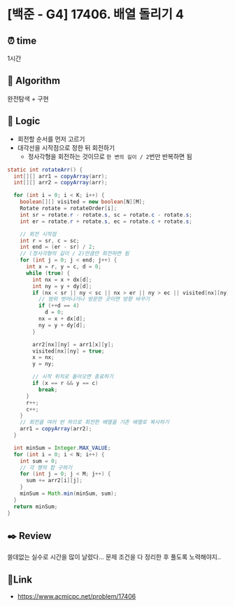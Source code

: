 # [백준 - G4] 17406. 배열 돌리기 4
 
## ⏰  **time**
1시간

## :pushpin: **Algorithm**
완전탐색 + 구현

## :round_pushpin: **Logic**
- 회전할 순서를 먼저 고르기
- 대각선을 시작점으로 정한 뒤 회전하기
  - 정사각형을 회전하는 것이므로 `한 변의 길이 / 2`번만 반복하면 됨
```java
static int rotateArr() {
  int[][] arr1 = copyArray(arr);
  int[][] arr2 = copyArray(arr);

  for (int i = 0; i < K; i++) {
    boolean[][] visited = new boolean[N][M];
    Rotate rotate = rotateOrder[i];
    int sr = rotate.r - rotate.s, sc = rotate.c - rotate.s;
    int er = rotate.r + rotate.s, ec = rotate.c + rotate.s;

    // 회전 시작점
    int r = sr, c = sc;
    int end = (er - sr) / 2;
    // (정사각형의 길이 / 2)만큼만 회전하면 됨
    for (int j = 0; j < end; j++) {
      int x = r, y = c, d = 0;
      while (true) {
        int nx = x + dx[d];
        int ny = y + dy[d];
        if (nx < sr || ny < sc || nx > er || ny > ec || visited[nx][ny]) {
          // 범위 벗어나거나 방문한 곳이면 방향 바꾸기
          if (++d == 4)
            d = 0;
          nx = x + dx[d];
          ny = y + dy[d];
        }

        arr2[nx][ny] = arr1[x][y];
        visited[nx][ny] = true;
        x = nx;
        y = ny;

        // 시작 위치로 돌아오면 종료하기
        if (x == r && y == c)
          break;
      }
      r++;
      c++;
    }
    // 회전을 여러 번 하므로 회전한 배열을 기존 배열로 복사하기
    arr1 = copyArray(arr2);
  }

  int minSum = Integer.MAX_VALUE;
  for (int i = 0; i < N; i++) {
    int sum = 0;
    // 각 행의 합 구하기
    for (int j = 0; j < M; j++) {
      sum += arr2[i][j];
    }
    minSum = Math.min(minSum, sum);
  }
  return minSum;
}
```

## :black_nib: **Review**
쓸데없는 실수로 시간을 많이 날렸다... 문제 조건을 다 정리한 후 풀도록 노력해야지..

## 📡**Link**
- https://www.acmicpc.net/problem/17406
